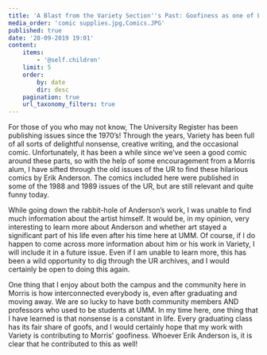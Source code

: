 ```yaml
---
title: 'A Blast from the Variety Section''s Past: Goofiness as one of Life''s Constants'
media_order: 'comic supplies.jpg,Comics.JPG'
published: true
date: '28-09-2019 19:01'
content:
    items:
        - '@self.children'
    limit: 5
    order:
        by: date
        dir: desc
    pagination: true
    url_taxonomy_filters: true
---
```


For those of you who may not know, The University Register has been publishing issues since the 1970’s! Through the years, Variety has been full of all sorts of delightful nonsense, creative writing, and the occasional comic. Unfortunately, it has been a while since we’ve seen a good comic around these parts, so with the help of some encouragement from a Morris alum, I have sifted through the old issues of the UR to find these hilarious comics by Erik Anderson. The comics included here were published in some of the 1988 and 1989 issues of the UR, but are still relevant and quite funny today.

While going down the rabbit-hole of Anderson’s work, I was unable to find much information about the artist himself. It would be, in my opinion, very interesting to learn more about Anderson and whether art stayed a significant part of his life even after his time here at UMM. Of course, if I do happen to come across more information about him or his work in Variety, I will include it in a future issue. Even if I am unable to learn more, this has been a wild opportunity to dig through the UR archives, and I would certainly be open to doing this again.

One thing that I enjoy about both the campus and the community here in Morris is how interconnected everybody is, even after graduating and moving away. We are so lucky to have both community members AND professors who used to be students at UMM. In my time here, one thing that I have learned is that nonsense is a constant in life. Every graduating class has its fair share of goofs, and I would certainly hope that my work with Variety is contributing to Morris’ goofiness. Whoever Erik Anderson is, it is clear that he contributed to this as well!

[](Comics.JPG)